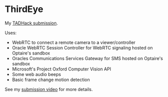 # ThirdEye

My [TADHack submission](http://tadhack.com/2015/). 

Uses:
- WebRTC to connect a remote camera to a viewer/controller
- Oracle WebRTC Session Controller for WebRTC signaling hosted on Optaire's sandbox
- Oracles Communications Services Gateway for SMS hosted on Optaire's sandbox
- Microsoft's Project Oxford Computer Vision API
- Some web audio beeps
- Basic frame change motion detection

See my [submission video](https://www.youtube.com/watch?v=RwFlVJco2ME) for more details.
